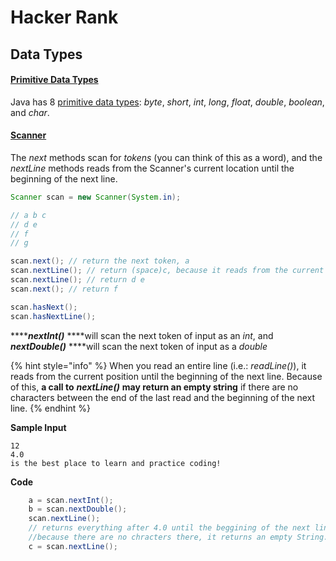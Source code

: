 # Hacker Rank

## Data Types

#### [Primitive Data Types](https://docs.oracle.com/javase/tutorial/java/nutsandbolts/datatypes.html)

 Java has 8 [primitive data types](https://docs.oracle.com/javase/tutorial/java/nutsandbolts/datatypes.html): _byte_, _short_, _int_, _long_, _float_, _double_, _boolean_, and _char_.

#### [Scanner](https://docs.oracle.com/javase/7/docs/api/java/util/Scanner.html)

The _next_ methods scan for _tokens_ \(you can think of this as a word\), and the _nextLine_ methods reads from the Scanner's current location until the beginning of the next line.

```java
Scanner scan = new Scanner(System.in);

// a b c
// d e
// f
// g

scan.next(); // return the next token, a
scan.nextLine(); // return (space)c, because it reads from the current position until the beginning of the next line.
scan.nextLine(); // return d e
scan.next(); // return f

scan.hasNext();
scan.hasNextLine();

```

 ****_**nextInt\(\)**_ ****will scan the next token of input as an _int_, and _**nextDouble\(\)**_ ****will scan the next token of input as a _double_

{% hint style="info" %}
 When you read an entire line \(i.e.: _readLine\(\)_\), it reads from the current position until the beginning of the next line. Because of this, **a call to** _**nextLine\(\)**_ **may return an empty string** if there are no characters between the end of the last read and the beginning of the next line. 
{% endhint %}

**Sample Input**

```text
12
4.0
is the best place to learn and practice coding!
```

**Code**

```java
    a = scan.nextInt();
    b = scan.nextDouble();
    scan.nextLine(); 
    // returns everything after 4.0 until the beggining of the next line; 
    //because there are no chracters there, it returns an empty String.
    c = scan.nextLine();
```

